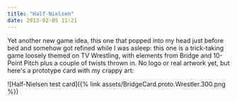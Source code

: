```yaml
---
title: "Half-Nielsen"
date: 2013-02-05 11:21
---
```

Yet another new game idea, this one that popped into my head just before bed and somehow got refined while I was asleep: this one is a trick-taking game loosely themed on TV Wrestling, with elements from Bridge and 10-Point Pitch plus a couple of twists thrown in.  No logo or real artwork yet, but here's a prototype card with my crappy art:

![Half-Nielsen test card]({% link assets/BridgeCard.proto.Wrestler.300.png %})
